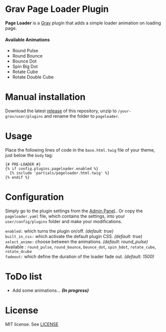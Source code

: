 # Grav Page Loader Plugin

**Page Loader** is a [Grav](http://github.com/getgrav/grav) plugin that adds a simple loader animation on loading page.

#### Available Animations

* Round Pulse
* Round Bounce
* Bounce Dot
* Spin Big Dot
* Rotate Cube
* Rotate Double Cube

# Manual installation

Download the latest [release](https://github.com/StellarisStudio/grav-plugin-pageloader/releases)  of this repository, unzip to `/your-grav/user/plugins` and rename the folder to `pageloader`.

# Usage

Place the following lines of code in the `base.html.twig` file of your theme, just below the `body` tag:
```twig
{# PRE-LOADER #}
{% if config.plugins.pageloader.enabled %}
  {% include 'partials/pageloader.html.twig' %}
{% endif %}
```

# Configuration

Simply go to the plugin settings from the [Admin Panel](https://github.com/getgrav/grav-plugin-admin).. Or copy the `pageloader.yaml` file, which contains the settings, into your `user/config/plugins` folder and make your modifications.

`enabled:` which turns the plugin on/off. _(default: true)_<br>
`built_in_css:` which activate the default plugin CSS. _(default: true)_<br>
`select_anime:` choose between the animations. _(default: round_pulse)_<br>
Available : `round_pulse`, `round_bounce`, `bounce_dot`, `spin_bdot`, `rotate_cube`, `rotate_dcube`<br>
`fadeout:` which define the duration of the loader fade out. _(default: 1500)_

# ToDo list

* Add some animations... _**(In progress)**_

# License

MIT license. See [LICENSE](LICENSE)
